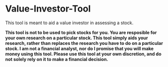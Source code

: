 # Value-Investor-Tool

This tool is meant to aid a value investor in assessing a stock. 

**This tool is not to be used to pick stocks for you. You are resposible for your own research on a particular stock. This tool simply aids your research, rather than
replaces the research you have to do on a particular stock. I am not a financial analyst, nor do I promise that you will make money using this tool.
Please use this tool at your own discretion, and do not solely rely on it to make a financial decision.**
